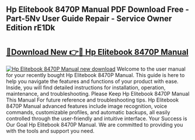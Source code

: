 ## Hp Elitebook 8470P Manual PDF Download Free - Part-5Nv User Guide Repair - Service Owner Edition rE1Dk

# <h2><a href="http://bc38612.oget.top/?id=Hp+Elitebook+8470P+Manual">🔗Download New 👉🔴 Hp Elitebook 8470P Manual</a></h2>

[![Hp Elitebook 8470P Manual new download](https://i.imgur.com/5g1atiW.png)](http://bc38612.oget.top/?id=Hp+Elitebook+8470P+Manual)
Welcome to the user manual for your recently bought Hp Elitebook 8470P Manual. This guide is here to help you navigate the features and functions of your product with ease. Inside, you will find detailed instructions for installation, operation, maintenance, and troubleshooting. Please Keep Hp Elitebook 8470P Manual This Manual For future reference and troubleshooting tips. Hp Elitebook 8470P Manual advanced features include image recognition, voice commands, customizable profiles, and automatic backups, all easily controlled through the user-friendly and intuitive interface. Your Success is Our Goal Hp Elitebook 8470P Manual. We are committed to providing you with the tools and support you need.
